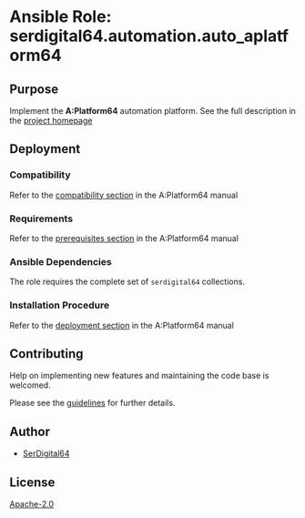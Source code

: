 # Ansible Role: serdigital64.automation.auto_aplatform64

## Purpose

Implement the **A:Platform64** automation platform. See the full description in the [project homepage](https://aplatform64.readthedocs.io)

## Deployment

### Compatibility

Refer to the [compatibility section](https://aplatform64.readthedocs.io/en/latest/#os-compatibility) in the A:Platform64 manual

### Requirements

Refer to the [prerequisites section](https://aplatform64.readthedocs.io/en/latest/#prerequisites) in the A:Platform64 manual

### Ansible Dependencies

The role requires the complete set of `serdigital64` collections.

### Installation Procedure

Refer to the [deployment section](https://aplatform64.readthedocs.io/en/latest/#installation) in the A:Platform64 manual

## Contributing

Help on implementing new features and maintaining the code base is welcomed.

Please see the [guidelines](https://aplatform64.readthedocs.io/en/latest/CONTRIBUTING.md/) for further details.

## Author

- [SerDigital64](https://serdigital64.github.io/)

## License

[Apache-2.0](https://www.apache.org/licenses/LICENSE-2.0.txt)
